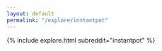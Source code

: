 ```yaml
---
layout: default
permalink: "/explore/instantpot"
---
```


{% include explore.html subreddit="instantpot" %}
